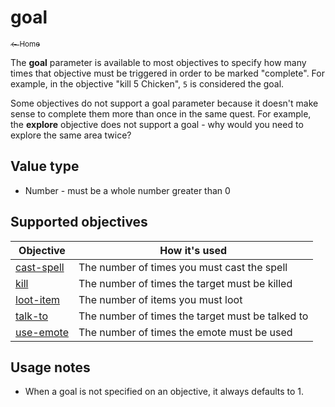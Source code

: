 # goal

[<sub>← Home</sub>](../index.md)

The **goal** parameter is available to most objectives to specify how many times that objective must be triggered in order to be marked "complete". For example, in the objective "kill 5 Chicken", `5` is considered the goal.

Some objectives do not support a goal parameter because it doesn't make sense to complete them more than once in the same quest. For example, the **explore** objective does not support a goal - why would you need to explore the same area twice?

## Value type

* Number - must be a whole number greater than 0

## Supported objectives

| Objective | How it's used |
|---|---|
| [cast-spell](../objectives/cast-spell.md) | The number of times you must cast the spell |
| [kill](../objectives/kill.md) | The number of times the target must be killed |
| [loot-item](../objectives/loot-item.md) | The number of items you must loot |
| [talk-to](../objectives/talk-to.md) | The number of times the target must be talked to |
| [use-emote](../objectives/use-emote.md) | The number of times the emote must be used |

## Usage notes

* When a goal is not specified on an objective, it always defaults to 1.
